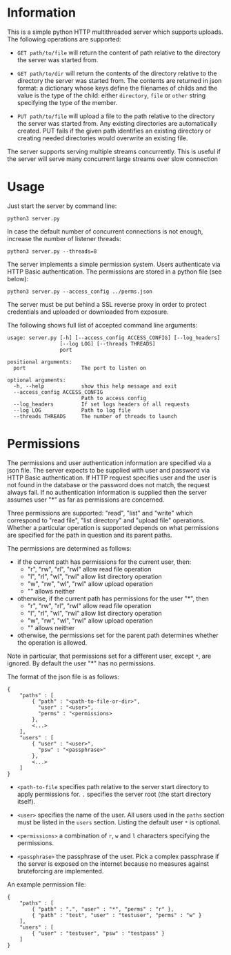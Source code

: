 Information
===========

This is a simple python HTTP multithreaded server which supports uploads. The
following operations are supported:

- `GET path/to/file` will return the content of path relative to the directory
the server was started from.

- `GET path/to/dir` will return the contents of the directory relative to the
directory the server was started from. The contents are returned in json
format: a dictionary whose keys define the filenames of childs and the value
is the type of the child: either `directory`, `file` or `other` string
specifying the type of the member.

- `PUT path/to/file` will upload a file to the path relative to the directory
the server was started from. Any existing directories are automatically created.
PUT fails if the given path identifies an existing directory or creating needed
directories would overwrite an existing file.

The server supports serving multiple streams concurrently. This is useful if
the server will serve many concurrent large streams over slow connection

Usage
=====

Just start the server by command line:

    python3 server.py

In case the default number of concurrent connections is not enough, increase
the number of listener threads:

    python3 server.py --threads=8

The server implements a simple permission system. Users authenticate via HTTP
Basic authentication. The permissions are stored in a python file (see below):

    python3 server.py --access_config ../perms.json

The server must be put behind a SSL reverse proxy in order to protect
credentials and uploaded or downloaded from exposure.

The following shows full list of accepted command line arguments:

    usage: server.py [-h] [--access_config ACCESS_CONFIG] [--log_headers]
                     [--log LOG] [--threads THREADS]
                     port

    positional arguments:
      port                  The port to listen on

    optional arguments:
      -h, --help            show this help message and exit
      --access_config ACCESS_CONFIG
                            Path to access config
      --log_headers         If set logs headers of all requests
      --log LOG             Path to log file
      --threads THREADS     The number of threads to launch

Permissions
===========

The permissions and user authentication information are specified via a json
file. The server expects to be supplied with user and password via HTTP Basic
authentication. If HTTP request specifies user and the user is not found in the
database or the password does not match, the request always fail. If no
authentication information is supplied then the server assumes user "*" as far
as permissions are concerned.

Three permissions are supported: "read", "list" and "write" which correspond to
"read file", "list directory" and "upload file" operations. Whether a particular
operation is supported depends on what permissions are specified for the path
in question and its parent paths.

The permissions are determined as follows:
 - if the current path has permissions for the current user, then:
    - "r", "rw", "rl", "rwl" allow read file operation
    - "l", "rl", "wl", "rwl" allow list directory operation
    - "w", "rw", "wl", "rwl" allow upload operation
    - "" allows neither
 - otherwise, if the current path has permissions for the user "*", then
    - "r", "rw", "rl", "rwl" allow read file operation
    - "l", "rl", "wl", "rwl" allow list directory operation
    - "w", "rw", "wl", "rwl" allow upload operation
    - "" allows neither
 - otherwise, the permissions set for the parent path determines whether the
   operation is allowed.

Note in particular, that permissions set for a different user, except `*`, are
ignored. By default the user "*" has no permissions.

The format of the json file is as follows:

    {
        "paths" : [
            { "path" : "<path-to-file-or-dir>",
              "user" : "<user>",
              "perms" : "<permissions>
            },
            <...>
        ],
        "users" : [
            { "user" : "<user>",
              "psw" : "<passphrase>"
            },
            <...>
        ]
    }

 - `<path-to-file` specifies path relative to the server start directory to
    apply permissions for. `.` specifies the server root (the start directory
    itself).

 - `<user>` specifies the name of the user. All users used in the `paths`
    section must be listed in the `users` section. Listing the default user `*`
    is optional.

 - `<permissions>` a combination of `r`, `w` and `l` characters specifying the
    permissions.

 - `<passphrase>` the passphrase of the user. Pick a complex passphrase if the
    server is exposed on the internet because no measures against bruteforcing
    are implemented.

An example permission file:

    {
        "paths" : [
            { "path" : ".", "user" : "*", "perms" : "r" },
            { "path" : "test", "user" : "testuser", "perms" : "w" }
        ],
        "users" : [
            { "user" : "testuser", "psw" : "testpass" }
        ]
    }
